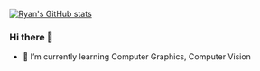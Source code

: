 [![Ryan's GitHub stats](https://github-readme-stats.vercel.app/api?username=ryanhe312)](https://github.com/anuraghazra/github-readme-stats)

### Hi there 👋

<!--
**ryanhe312/ryanhe312** is a ✨ _special_ ✨ repository because its `README.md` (this file) appears on your GitHub profile.

Here are some ideas to get you started:

- 🔭 I’m currently working on ...
- 🌱 I’m currently learning ...
- 👯 I’m looking to collaborate on ...
- 🤔 I’m looking for help with ...
- 💬 Ask me about ...
- 📫 How to reach me: ...
- 😄 Pronouns: ...
- ⚡ Fun fact: ...
-->

- 🌱 I’m currently learning Computer Graphics, Computer Vision
